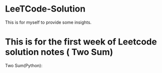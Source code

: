 # LeeTCode-Solution
This is for myself to provide some insights. 
# This is for the first week of Leetcode solution notes ( Two Sum) 
Two Sum(Python):

 

